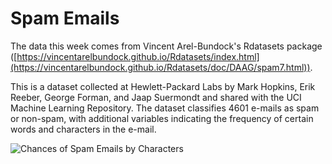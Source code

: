 # Spam Emails

The data this week comes from Vincent Arel-Bundock's Rdatasets package ([https://vincentarelbundock.github.io/Rdatasets/index.html](https://vincentarelbundock.github.io/Rdatasets/doc/DAAG/spam7.html)).

This is a dataset collected at Hewlett-Packard Labs by Mark Hopkins, Erik Reeber, George Forman, and Jaap Suermondt and shared with the UCI Machine Learning Repository. The dataset classifies 4601 e-mails as spam or non-spam, with additional variables indicating the frequency of certain words and characters in the e-mail.

![Chances of Spam Emails by Characters](https://github.com/alisonbautista46/tidy_tuesdays/blob/08-15-2023-Spam/spam_plot.png)
